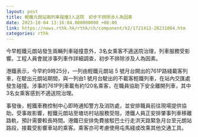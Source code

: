 ```yaml
---
layout: post
title: 輕鐵元朗站兩列車碰撞3人送院　初步不排除涉人為因素
date: 2023-10-04 13:16:04.000000000 +08:00
link: https://news.rthk.hk/rthk/ch/component/k2/1721413-20231004.htm
categories: rthk
---
```


今早輕鐵元朗站發生兩輛列車碰撞意外，3名女乘客不適送院治理，列車服務受影響。工程人員會就涉事列車作詳細調查，初步不排除涉及人為因素。

港鐵表示，今早約9時25分，一列由輕鐵元朗站 5 號月台開出的761P路綫載客列車，在駛出元朗站期間，與一列由1 號月台駛出的不載客輕鐵列車，在站內交匯處發生碰撞。涉事的761P列車載有約120名乘客，在職員協助下安全離開列車，其中3名女乘客感到不適送院治理。

事發後，輕鐵車務控制中心即時通知警方及消防處，並安排職員前往現場提供協助。受事故影響，輕鐵元朗站至塘坊村站服務受阻，港鐵人員正安排肇事列車移離路軌，預計需要較長時間。港鐵已安排免費接駁巴士行走洪天路緊急月台至元朗站路段，接載受影響車站的乘客。乘客亦可考慮使用屯馬綫或改乘其他交通工具。
